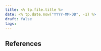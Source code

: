 ```yaml
---
title: <% tp.file.title %>
date: <% tp.date.now("YYYY-MM-DD", -1) %>
draft: false
tags:
---
```



References
---

